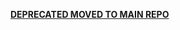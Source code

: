 [**DEPRECATED MOVED TO MAIN REPO**](https://github.com/tbranyen/diffhtml/tree/master/packages/diffhtml-verify-state)
